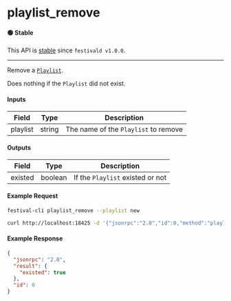 # playlist_remove

#### 🟢 Stable
This API is [stable](/api-stability/marker.md) since `festivald v1.0.0`.

---

Remove a [`Playlist`](/common-objects/playlist.md).

Does nothing if the `Playlist` did not exist.

#### Inputs
| Field    | Type   | Description |
|----------|--------|-------------|
| playlist | string | The name of the `Playlist` to remove

#### Outputs
| Field   | Type    | Description |
|---------|---------|-------------|
| existed | boolean | If the `Playlist` existed or not

#### Example Request
```bash
festival-cli playlist_remove --playlist new
```
```bash
curl http://localhost:18425 -d '{"jsonrpc":"2.0","id":0,"method":"playlist_remove","params":{"playlist":"new"}}'
```

#### Example Response
```json
{
  "jsonrpc": "2.0",
  "result": {
    "existed": true
  },
  "id": 0
}
```

